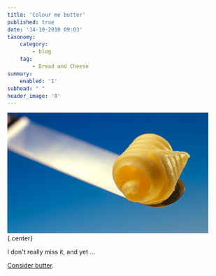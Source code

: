 ```yaml
---
title: 'Colour me butter'
published: true
date: '14-10-2010 09:03'
taxonomy:
    category:
        - blog
    tag:
        - Bread and Cheese
summary:
    enabled: '1'
subhead: " "
header_image: '0'
---
```


![A curl of butter on the end of a knife](Butter-005.jpg){.center}

I don't really miss it, and yet ...

[Consider butter](https://www.theguardian.com/lifeandstyle/wordofmouth/2010/oct/12/consider-butter).
